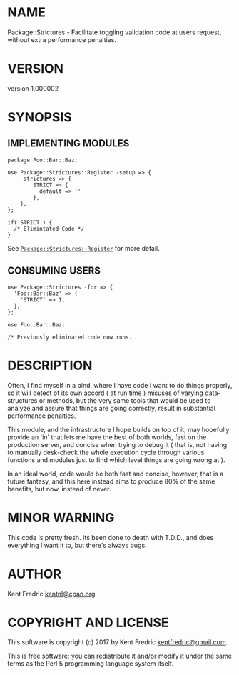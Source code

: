 # NAME

Package::Strictures - Facilitate toggling validation code at users request, without extra performance penalties.

# VERSION

version 1.000002

# SYNOPSIS

## IMPLEMENTING MODULES

    package Foo::Bar::Baz;

    use Package::Strictures::Register -setup => {
        -strictures => {
            STRICT => {
              default => ''
            },
        },
    };

    if( STRICT ) {
      /* Elimintated Code */
    }

See [`Package::Strictures::Register`](https://metacpan.org/pod/Package::Strictures::Register) for more detail.

## CONSUMING USERS

    use Package::Strictures -for => {
      'Foo::Bar::Baz' => {
        'STRICT' => 1,
      },
    };

    use Foo::Bar::Baz;

    /* Previously eliminated code now runs.

# DESCRIPTION

Often, I find myself in a bind, where I have code I want to do things properly, so it will detect
of its own accord ( at run time ) misuses of varying data-structures or methods, but the very same
tools that would be used to analyze and assure that things are going correctly, result in substantial
performance penalties.

This module, and the infrastructure I hope builds on top of it, may hopefully provide an 'in' that lets me have the best of both
worlds, fast on the production server, and concise when trying to debug it ( that is, not having to manually desk-check the
whole execution cycle through various functions and modules just to find which level things are going wrong at ).

In an ideal world, code would be both fast and concise, however, that is a future fantasy, and this here instead aims to
produce 80% of the same benefits, but now, instead of never.

# MINOR WARNING

This code is pretty fresh. Its been done to death with T.D.D., and does everything I want it to, but there's always bugs.

# AUTHOR

Kent Fredric <kentnl@cpan.org>

# COPYRIGHT AND LICENSE

This software is copyright (c) 2017 by Kent Fredric <kentfredric@gmail.com>.

This is free software; you can redistribute it and/or modify it under
the same terms as the Perl 5 programming language system itself.
